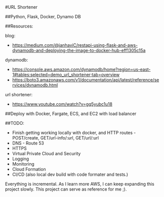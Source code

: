 #URL Shortener


##Python, Flask, Docker, Dynamo DB

##Resources:

blog:
 - https://medium.com/@janhaviC/restapi-using-flask-and-aws-dynamodb-and-deploying-the-image-to-docker-hub-eff1305c15a

dynamodb:
 - https://console.aws.amazon.com/dynamodb/home?region=us-east-1#tables:selected=demo_url_shortener;tab=overview
 - https://boto3.amazonaws.com/v1/documentation/api/latest/reference/services/dynamodb.html

url shortener:
 - https://www.youtube.com/watch?v=gq5yubc1u18



##Deploy with Docker, Fargate, ECS, and EC2 with load balancer


##TODO:

 - Finish getting working locally with docker, and HTTP routes - POST/create, GET/url-info/:url, GET/url/:url
 - DNS - Route 53
 - HTTPS
 - Virtual Private Cloud and Security
 - Logging
 - Monitoring
 - Cloud Formation
 - CI/CD (also local dev build with code formater and tests.)



Everything is incremental. As I learn more AWS, I can keep expanding this project slowly. This project can serve as reference for me ;).